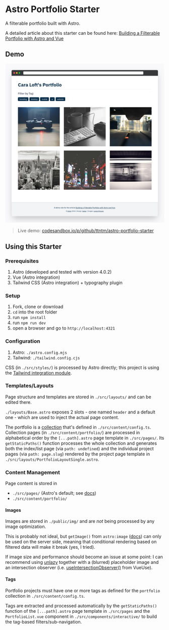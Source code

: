 # Astro Portfolio Starter

A filterable portfolio built with Astro.

A detailed article about this starter can be found here: [Building a Filterable Portfolio with Astro and Vue](https://ttntm.me/blog/building-portfolio-with-astro-and-vue/)

## Demo

[![preview screenshot](./preview.png)](https://codesandbox.io/p/github/ttntm/astro-portfolio-starter/main)

> Live demo: [codesandbox.io/p/github/ttntm/astro-portfolio-starter](https://codesandbox.io/p/github/ttntm/astro-portfolio-starter/main)


## Using this Starter

### Prerequisites

1. Astro (developed and tested with version 4.0.2)
2. Vue (Astro integration)
3. Tailwind CSS (Astro integration) + typography plugin

### Setup

1. Fork, clone or download
2. `cd` into the root folder
3. run `npm install`
4. run `npm run dev`
5. open a browser and go to `http://localhost:4321`

### Configuration

1. Astro: `./astro.config.mjs`
2. Tailwind: `./tailwind.config.cjs`

CSS (in `./src/styles/`) is processed by Astro directly; this project is using the [Tailwind integration module](https://docs.astro.build/en/guides/integrations-guide/tailwind/).

### Templates/Layouts

Page structure and templates are stored in `./src/layouts/` and can be edited there.

`./layouts/Base.astro` exposes 2 slots - one named `header` and a default one - which are used to inject the actual page content.

The portfolio is a [collection](https://docs.astro.build/en/guides/content-collections/) that's defined in `./src/content/config.ts`. Collection pages (in `./src/content/portfolio/`) are processed in alphabetical order by the `[...path].astro` page template in `./src/pages/`. Its `getStaticPaths()` function processes the whole collection and generates both the index/list page (via `path: undefined`) and the individual project pages (via `path: page.slug`) rendered by the project page template in `./src/layouts/PortfolioLayoutSingle.astro`.

### Content Management

Page content is stored in

- `./src/pages/` (Astro's default; see [docs](https://docs.astro.build/en/basics/astro-pages/))
- `./src/content/portfolio/`

#### Images

Images are stored in `./public/img/` and are _not_ being processed by any image optimization.

This is probably not ideal, but `getImage()` from `astro:image` ([docs](https://docs.astro.build/en/guides/images/)) can only be used on the server side, meaning that conditional rendering based on filtered data will make it break (yes, I tried).

If image size and performance should become an issue at some point: I can recommend using [unlazy](https://unlazy.byjohann.dev/) together with a (blurred) placeholder image and an intersection observer (i.e. [useIntersectionObserver()](https://vueuse.org/core/useintersectionobserver/) from VueUse).

#### Tags

Portfolio projects must have one or more tags as defined for the `portfolio` collection in `./src/content/config.ts`.

Tags are extracted and processed automatically by the `getStaticPaths()` function of the `[...path].astro` page template in `./src/pages` and the `PortfolioList.vue` component in `./src/components/interactive/` to build the tag-based filters/sub-navigation.
